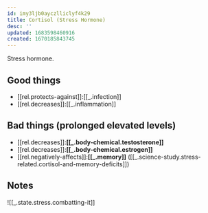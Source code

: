```yaml
---
id: imy3ljb0ayczlliclyf4k29
title: Cortisol (Stress Hormone)
desc: ''
updated: 1683598460916
created: 1670185843745
---
```


Stress hormone.

## Good things
- [[rel.protects-against]]:[[_.infection]]
- [[rel.decreases]]:[[_.inflammation]]

## Bad things (prolonged elevated levels)
- [[rel.decreases]]:**[[_.body-chemical.testosterone]]**
- [[rel.decreases]]:**[[_.body-chemical.estrogen]]**
- [[rel.negatively-affects]]:**[[_.memory]]** ([[_.science-study.stress-related.cortisol-and-memory-deficits]])

## Notes
![[_.state.stress.combatting-it]]
